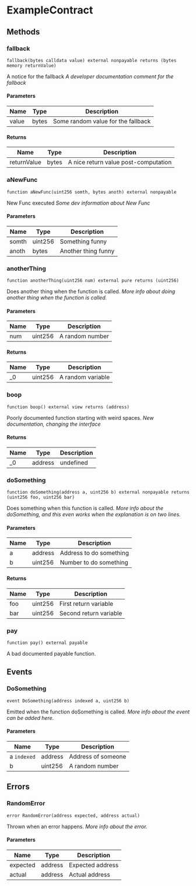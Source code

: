 # ExampleContract

## Methods

### fallback

```solidity
fallback(bytes calldata value) external nonpayable returns (bytes memory returnValue)
```

A notice for the fallback
_A developer documentation comment for the fallback_

#### Parameters

| Name  | Type  | Description                        |
| ----- | ----- | ---------------------------------- |
| value | bytes | Some random value for the fallback |

#### Returns

| Name        | Type  | Description                          |
| ----------- | ----- | ------------------------------------ |
| returnValue | bytes | A nice return value post-computation |

### aNewFunc

```solidity
function aNewFunc(uint256 somth, bytes anoth) external nonpayable
```

New Func executed
_Some dev information about New Func_

#### Parameters

| Name  | Type    | Description         |
| ----- | ------- | ------------------- |
| somth | uint256 | Something funny     |
| anoth | bytes   | Another thing funny |

### anotherThing

```solidity
function anotherThing(uint256 num) external pure returns (uint256)
```

Does another thing when the function is called.
_More info about doing another thing when the function is called._

#### Parameters

| Name | Type    | Description     |
| ---- | ------- | --------------- |
| num  | uint256 | A random number |

#### Returns

| Name | Type    | Description       |
| ---- | ------- | ----------------- |
| \_0  | uint256 | A random variable |

### boop

```solidity
function boop() external view returns (address)
```

Poorly documented function starting with weird spaces.
_New documentation, changing the interface_

#### Returns

| Name | Type    | Description |
| ---- | ------- | ----------- |
| \_0  | address | undefined   |

### doSomething

```solidity
function doSomething(address a, uint256 b) external nonpayable returns (uint256 foo, uint256 bar)
```

Does something when this function is called.
_More info about the doSomething, and this even works when the explanation is on two lines._

#### Parameters

| Name | Type    | Description             |
| ---- | ------- | ----------------------- |
| a    | address | Address to do something |
| b    | uint256 | Number to do something  |

#### Returns

| Name | Type    | Description            |
| ---- | ------- | ---------------------- |
| foo  | uint256 | First return variable  |
| bar  | uint256 | Second return variable |

### pay

```solidity
function pay() external payable
```

A bad documented payable function.

## Events

### DoSomething

```solidity
event DoSomething(address indexed a, uint256 b)
```

Emitted when the function doSomething is called.
_More info about the event can be added here._

#### Parameters

| Name        | Type    | Description        |
| ----------- | ------- | ------------------ |
| a `indexed` | address | Address of someone |
| b           | uint256 | A random number    |

## Errors

### RandomError

```solidity
error RandomError(address expected, address actual)
```

Thrown when an error happens.
_More info about the error._

#### Parameters

| Name     | Type    | Description      |
| -------- | ------- | ---------------- |
| expected | address | Expected address |
| actual   | address | Actual address   |
